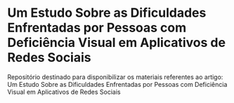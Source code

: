 # Um Estudo Sobre as Dificuldades Enfrentadas por Pessoas com Deficiência Visual em Aplicativos de Redes Sociais

Repositório destinado para disponibilizar os materiais referentes ao artigo: Um Estudo Sobre as Dificuldades Enfrentadas por Pessoas com Deficiência Visual em Aplicativos de Redes Sociais
